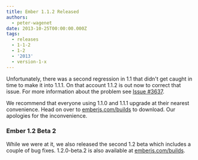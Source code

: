 ```yaml
---
title: Ember 1.1.2 Released
authors:
  - peter-wagenet
date: 2013-10-25T00:00:00.000Z
tags:
  - releases
  - 1-1-2
  - 1-2
  - '2013'
  - version-1-x
---
```



Unfortunately, there was a second regression in 1.1 that didn't get
caught in time to make it into 1.1.1. On that account 1.1.2 is out now
to correct that issue. For more information about the problem see
[Issue #3637](https://github.com/emberjs/ember.js/issues/3637).

We recommend that everyone using 1.1.0 and 1.1.1 upgrade at their
nearest convenience. Head on over to [emberjs.com/builds](/builds)
to download. Our apologies for the inconvenience.

### Ember 1.2 Beta 2

While we were at it, we also released the second 1.2 beta which includes
a couple of bug fixes. 1.2.0-beta.2 is also available at
[emberjs.com/builds](/builds).
